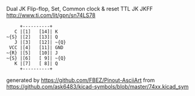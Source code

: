 Dual JK Flip-flop, Set, Common clock & reset
TTL JK JKFF
http://www.ti.com/lit/gpn/sn74LS78


	     +----------+
	   C |[1]   [14]| K
	~{S} |[2]   [13]| Q
	   J |[3]   [12]| ~{Q}
	 VCC |[4]   [11]| GND
	~{R} |[5]   [10]| J
	~{S} |[6]   [ 9]| ~{Q}
	   K |[7]   [ 8]| Q
	     +----------+


generated by https://github.com/FBEZ/Pinout-AsciiArt from https://github.com/ask6483/kicad-symbols/blob/master/74xx.kicad_sym